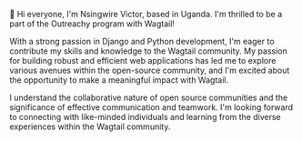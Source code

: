 👋 Hi everyone, I'm Nsingwire Victor, based in Uganda. I'm thrilled to be a part of the Outreachy program with Wagtail!

With a strong passion in Django and Python development, I'm eager to contribute my skills and knowledge to the Wagtail community. My passion for building robust and efficient web applications has led me to explore various avenues within the open-source community, and I'm excited about the opportunity to make a meaningful impact with Wagtail.

I understand the collaborative nature of open source communities and the significance of effective communication and teamwork. I'm looking forward to connecting with like-minded individuals and learning from the diverse experiences within the Wagtail community.
